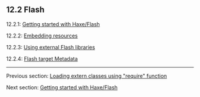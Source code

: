 ## 12.2 Flash

12.2.1: [Getting started with Haxe/Flash](target-flash-getting-started.md)

12.2.2: [Embedding resources](target-flash-resources.md)

12.2.3: [Using external Flash libraries](target-flash-external-libraries.md)

12.2.4: [Flash target Metadata](target-flash-metadata.md)

---

Previous section: [Loading extern classes using "require" function](target-javascript-require.md)

Next section: [Getting started with Haxe/Flash](target-flash-getting-started.md)